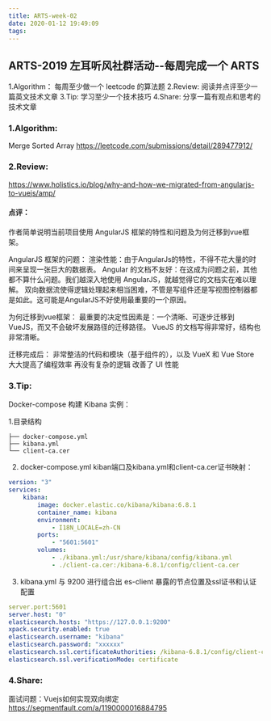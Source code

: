 ```yaml
---
title: ARTS-week-02
date: 2020-01-12 19:49:09
tags:
---
```


## ARTS-2019 左耳听风社群活动--每周完成一个 ARTS
1.Algorithm： 每周至少做一个 leetcode 的算法题
2.Review: 阅读并点评至少一篇英文技术文章
3.Tip: 学习至少一个技术技巧
4.Share: 分享一篇有观点和思考的技术文章

### 1.Algorithm:

Merge Sorted Array https://leetcode.com/submissions/detail/289477912/

### 2.Review:

https://www.holistics.io/blog/why-and-how-we-migrated-from-angularjs-to-vuejs/amp/

#### 点评：

作者简单说明当前项目使用 AngularJS 框架的特性和问题及为何迁移到vue框架。

AngularJS 框架的问题：
渲染性能：由于AngularJs的特性，不得不花大量的时间来呈现一张巨大的数据表。
Angular 的文档不友好：在这成为问题之前，其他都不算什么问题。我们越深入地使用 AngularJS，就越觉得它的文档实在难以理解。
双向数据流使得逻辑处理起来相当困难，不管是写组件还是写视图控制器都是如此。这可能是AngularJS不好使用最重要的一个原因。

为何迁移到vue框架：
最重要的决定性因素是：一个清晰、可逐步迁移到 VueJS，而又不会破坏发展路径的迁移路径。
VueJS 的文档写得非常好，结构也非常清晰。

迁移完成后：
非常整洁的代码和模块（基于组件的），以及 VueX 和 Vue Store 大大提高了编程效率
再没有复杂的逻辑
改善了 UI 性能

### 3.Tip:

Docker-compose 构建 Kibana 实例：

1.目录结构
``` shell
├── docker-compose.yml
├── kibana.yml
└── client-ca.cer
```
2. docker-compose.yml kiban端口及kibana.yml和client-ca.cer证书映射：
``` yml
version: "3"
services:
    kibana:
        image: docker.elastic.co/kibana/kibana:6.8.1
        container_name: kibana
        environment:
            - I18N_LOCALE=zh-CN
        ports:
            - "5601:5601"
        volumes:
            - ./kibana.yml:/usr/share/kibana/config/kibana.yml
            - ./client-ca.cer:/kibana-6.8.1/config/client-ca.cer
```
3. kibana.yml 与 9200 进行组合出 es-client 暴露的节点位置及ssl证书和认证配置
``` yml
server.port:5601
server.host: "0"
elasticsearch.hosts: "https://127.0.0.1:9200"
xpack.security.enabled: true
elasticsearch.username: "kibana"
elasticsearch.password: "xxxxxx"
elasticsearch.ssl.certificateAuthorities: /kibana-6.8.1/config/client-ca.cer
elasticsearch.ssl.verificationMode: certificate
```

### 4.Share:

面试问题：Vuejs如何实现双向绑定
https://segmentfault.com/a/1190000016884795
